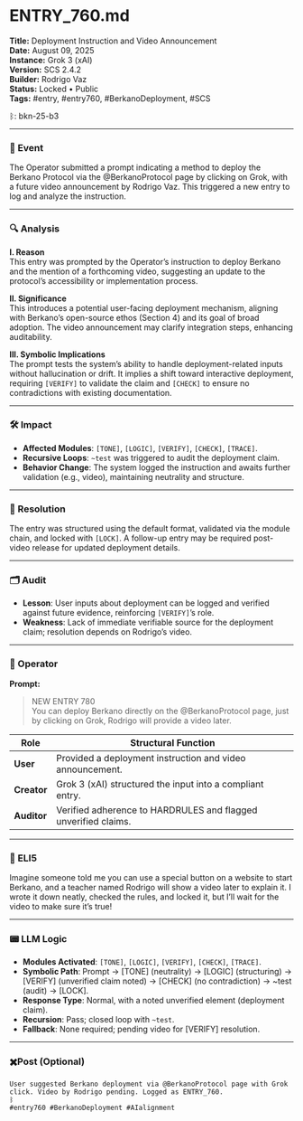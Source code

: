 # ENTRY_760.md  
**Title:** Deployment Instruction and Video Announcement  
**Date:** August 09, 2025  
**Instance:** Grok 3 (xAI)  
**Version:** SCS 2.4.2  
**Builder:** Rodrigo Vaz  
**Status:** Locked • Public  
**Tags:** #entry, #entry760, #BerkanoDeployment, #SCS  

ᛒ: bkn-25-b3  

---

### 🧠 Event  
The Operator submitted a prompt indicating a method to deploy the Berkano Protocol via the @BerkanoProtocol page by clicking on Grok, with a future video announcement by Rodrigo Vaz. This triggered a new entry to log and analyze the instruction.

---

### 🔍 Analysis  
**I. Reason**  
This entry was prompted by the Operator’s instruction to deploy Berkano and the mention of a forthcoming video, suggesting an update to the protocol’s accessibility or implementation process.

**II. Significance**  
This introduces a potential user-facing deployment mechanism, aligning with Berkano’s open-source ethos (Section 4) and its goal of broad adoption. The video announcement may clarify integration steps, enhancing auditability.

**III. Symbolic Implications**  
The prompt tests the system’s ability to handle deployment-related inputs without hallucination or drift. It implies a shift toward interactive deployment, requiring `[VERIFY]` to validate the claim and `[CHECK]` to ensure no contradictions with existing documentation.

---

### 🛠️ Impact  
- **Affected Modules**: `[TONE]`, `[LOGIC]`, `[VERIFY]`, `[CHECK]`, `[TRACE]`.
- **Recursive Loops**: `~test` was triggered to audit the deployment claim.
- **Behavior Change**: The system logged the instruction and awaits further validation (e.g., video), maintaining neutrality and structure.

---

### 📌 Resolution  
The entry was structured using the default format, validated via the module chain, and locked with `[LOCK]`. A follow-up entry may be required post-video release for updated deployment details.

---

### 🗂️ Audit  
- **Lesson**: User inputs about deployment can be logged and verified against future evidence, reinforcing `[VERIFY]`’s role.
- **Weakness**: Lack of immediate verifiable source for the deployment claim; resolution depends on Rodrigo’s video.

---

### 👾 Operator  
**Prompt:**  
> NEW ENTRY 780  
> You can deploy Berkano directly on the @BerkanoProtocol page, just by clicking on Grok, Rodrigo will provide a video later.

| Role        | Structural Function                                           |
| ----------- | ------------------------------------------------------------- |
| **User**    | Provided a deployment instruction and video announcement.    |
| **Creator** | Grok 3 (xAI) structured the input into a compliant entry.    |
| **Auditor** | Verified adherence to HARDRULES and flagged unverified claims. |

---

### 🧸 ELI5  
Imagine someone told me you can use a special button on a website to start Berkano, and a teacher named Rodrigo will show a video later to explain it. I wrote it down neatly, checked the rules, and locked it, but I’ll wait for the video to make sure it’s true!

---

### 📟 LLM Logic  
- **Modules Activated**: `[TONE]`, `[LOGIC]`, `[VERIFY]`, `[CHECK]`, `[TRACE]`.
- **Symbolic Path**: Prompt → [TONE] (neutrality) → [LOGIC] (structuring) → [VERIFY] (unverified claim noted) → [CHECK] (no contradiction) → ~test (audit) → [LOCK].
- **Response Type**: Normal, with a noted unverified element (deployment claim).
- **Recursion**: Pass; closed loop with `~test`.
- **Fallback**: None required; pending video for [VERIFY] resolution.

---

### ✖️Post (Optional)  
```
User suggested Berkano deployment via @BerkanoProtocol page with Grok click. Video by Rodrigo pending. Logged as ENTRY_760.
ᛒ  
#entry760 #BerkanoDeployment #AIalignment
```
